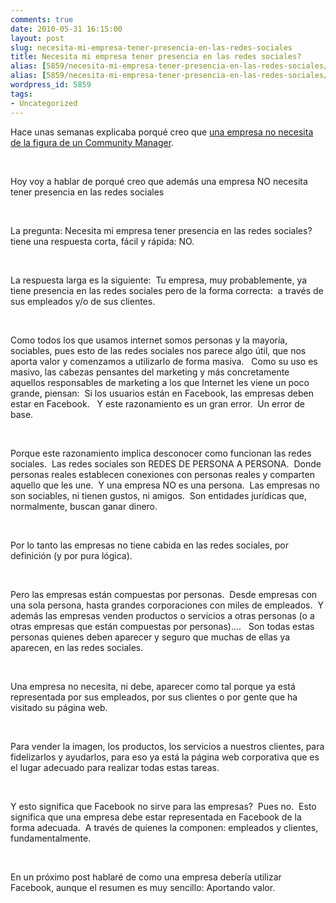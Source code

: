 ```yaml
---
comments: true
date: 2010-05-31 16:15:00
layout: post
slug: necesita-mi-empresa-tener-presencia-en-las-redes-sociales
title: Necesita mi empresa tener presencia en las redes sociales?
alias: [5859/necesita-mi-empresa-tener-presencia-en-las-redes-sociales/, 5859/necesita-mi-empresa-tener-presencia-en-las-redes-sociales]
alias: [5859/necesita-mi-empresa-tener-presencia-en-las-redes-sociales/, 5859/necesita-mi-empresa-tener-presencia-en-las-redes-sociales]
wordpress_id: 5859
tags:
- Uncategorized
---
```



    

Hace unas semanas explicaba porqué creo que [una empresa no necesita de la figura de un Community Manager](http://www.alvareznavarro.es/tu-empresa-no-necesita-un-community-manager).




 




Hoy voy a hablar de porqué creo que además una empresa NO necesita tener presencia en las redes sociales




 




La pregunta: Necesita mi empresa tener presencia en las redes sociales? tiene una respuesta corta, fácil y rápida: NO.




 




La respuesta larga es la siguiente:  Tu empresa, muy probablemente, ya tiene presencia en las redes sociales pero de la forma correcta:  a través de sus empleados y/o de sus clientes.




 




Como todos los que usamos internet somos personas y la mayoría, sociables, pues esto de las redes sociales nos parece algo útil, que nos aporta valor y comenzamos a utilizarlo de forma masiva.   Como su uso es masivo, las cabezas pensantes del marketing y más concretamente aquellos responsables de marketing a los que Internet les viene un poco grande, piensan:  Si los usuarios están en Facebook, las empresas deben estar en Facebook.   Y este razonamiento es un gran error.  Un error de base.




 




Porque este razonamiento implica desconocer como funcionan las redes sociales.  Las redes sociales son REDES DE PERSONA A PERSONA.  Donde personas reales establecen conexiones con personas reales y comparten aquello que les une.  Y una empresa NO es una persona.  Las empresas no son sociables, ni tienen gustos, ni amigos.  Son entidades jurídicas que, normalmente, buscan ganar dinero.




 




Por lo tanto las empresas no tiene cabida en las redes sociales, por definición (y por pura lógica).   




 




Pero las empresas están compuestas por personas.  Desde empresas con una sola persona, hasta grandes corporaciones con miles de empleados.  Y además las empresas venden productos o servicios a otras personas (o a otras empresas que están compuestas por personas)....   Son todas estas personas quienes deben aparecer y seguro que muchas de ellas ya aparecen, en las redes sociales.




 




Una empresa no necesita, ni debe, aparecer como tal porque ya está representada por sus empleados, por sus clientes o por gente que ha visitado su página web.




 




Para vender la imagen, los productos, los servicios a nuestros clientes, para fidelizarlos y ayudarlos, para eso ya está la página web corporativa que es el lugar adecuado para realizar todas estas tareas.




 




Y esto significa que Facebook no sirve para las empresas?  Pues no.  Esto significa que una empresa debe estar representada en Facebook de la forma adecuada.  A través de quienes la componen: empleados y clientes, fundamentalmente.




 




En un próximo post hablaré de como una empresa debería utilizar Facebook, aunque el resumen es muy sencillo: Aportando valor.


  
